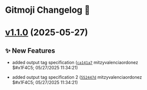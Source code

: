 # Gitmoji Changelog  🎈

# [v1.1.0](https://github.com/MitVo/gha-sr-java-maven/compare/1.0.0...1.1.0) (2025-05-27)

## ✨ New Features
-  added output tag specification ([`ca141a7`](https://github.com/MitVo/gha-sr-java-maven/commits/ca141a7)  mitzyvalenciaordonez $#x1F4C5; 05/27/2025 11:34:21)

-  added output tag specification 2 ([`552447d`](https://github.com/MitVo/gha-sr-java-maven/commits/552447d)  mitzyvalenciaordonez $#x1F4C5; 05/27/2025 11:34:21)
